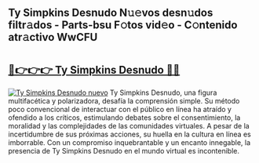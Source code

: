## Ty Simpkins Desnudo N𝚞𝚎vos desn𝚞dos filtr𝚊dos - Parts-bsu F𝚘tos vid𝚎o - C𝚘ntenido atr𝚊ctivo WwCFU

# <h2><a href="http://mb8b1sg.tromn.icu/?c=Ty+Simpkins+Desnudo">🔗👉👉👉 Ty Simpkins Desnudo 🔗🔗</a></h2>

[![Ty Simpkins Desnudo nuevo](https://i.imgur.com/pEAQMta.gif)](http://mb8b1sg.tromn.icu/?c=Ty+Simpkins+Desnudo)
Ty Simpkins Desnudo, una figura multifacética y polarizadora, desafía la comprensión simple. Su método poco convencional de interactuar con el público en línea ha atraído y ofendido a los críticos, estimulando debates sobre el consentimiento, la moralidad y las complejidades de las comunidades virtuales. A pesar de la incertidumbre de sus próximas acciones, su huella en la cultura en línea es imborrable. Con un compromiso inquebrantable y un encanto innegable, la presencia de Ty Simpkins Desnudo en el mundo virtual es incontenible.
